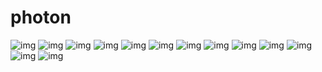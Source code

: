 photon
======
![img](https://raw.github.com/jdigittl/photon/master/images/photon001.png)
![img](https://raw.github.com/jdigittl/photon/master/images/photon002.png)
![img](https://raw.github.com/jdigittl/photon/master/images/photon003.png)
![img](https://raw.github.com/jdigittl/photon/master/images/photon004.png)
![img](https://raw.github.com/jdigittl/photon/master/images/photon005.png)
![img](https://raw.github.com/jdigittl/photon/master/images/photon006.png)
![img](https://raw.github.com/jdigittl/photon/master/images/photon007.png)
![img](https://raw.github.com/jdigittl/photon/master/images/photon008.png)
![img](https://raw.github.com/jdigittl/photon/master/images/photon009.png)
![img](https://raw.github.com/jdigittl/photon/master/images/photon010.png)
![img](https://raw.github.com/jdigittl/photon/master/images/photon011.png)
![img](https://raw.github.com/jdigittl/photon/master/images/photon012.png)
![img](https://raw.github.com/jdigittl/photon/master/images/photon013.png)
